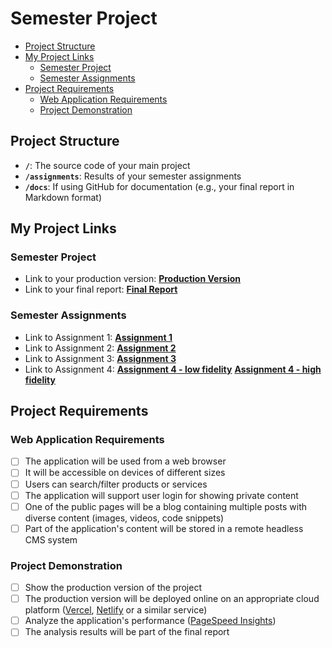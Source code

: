 # Semester Project <!-- omit in toc -->

- [Project Structure](#project-structure)
- [My Project Links](#my-project-links)
  - [Semester Project](#semester-project)
  - [Semester Assignments](#semester-assignments)
- [Project Requirements](#project-requirements)
  - [Web Application Requirements](#web-application-requirements)
  - [Project Demonstration](#project-demonstration)

## Project Structure

- **`/`**: The source code of your main project
- **`/assignments`**: Results of your semester assignments
- **`/docs`**: If using GitHub for documentation (e.g., your final report in Markdown format)

## My Project Links

### Semester Project

- Link to your production version: [**Production Version**](URL_TO_PRODUCTION_VERSION)
- Link to your final report: [**Final Report**](URL_TO_FINAL_REPORT)

### Semester Assignments

- Link to Assignment 1: [**Assignment 1**](https://github.com/MartinRamljak/Korisnicka-sucelja/blob/main/Assignments/Assignment_1_Figma_essentials.mp4)
- Link to Assignment 2: [**Assignment 2**](https://github.com/MartinRamljak/Korisnicka-sucelja/blob/main/Assignments/PROFILI%20KORISNIKA%20I%20INFORMACIJSKA%20ARHITEKTURA.pdf)
- Link to Assignment 3: [**Assignment 3**](https://korisnicka-sucelja-tpes.vercel.app)
- Link to Assignment 4:
[**Assignment 4 - low fidelity**](https://www.figma.com/proto/OHJEVA4KuW6URPLyYBpGeR/Untitled?node-id=49-304&node-type=canvas&t=ttTdnjqMSQxTK6yi-1&scaling=min-zoom&content-scaling=fixed&page-id=0%3A1)
[**Assignment 4 - high fidelity**](https://www.figma.com/proto/OHJEVA4KuW6URPLyYBpGeR/Untitled?node-id=8-124&node-type=canvas&t=pbxMrkD4YBvSbnOT-1&scaling=min-zoom&content-scaling=fixed&page-id=0%3A1)

## Project Requirements

### Web Application Requirements

- [ ] The application will be used from a web browser
- [ ] It will be accessible on devices of different sizes
- [ ] Users can search/filter products or services
- [ ] The application will support user login for showing private content
- [ ] One of the public pages will be a blog containing multiple posts with diverse content (images, videos, code snippets)
- [ ] Part of the application's content will be stored in a remote headless CMS system

### Project Demonstration

- [ ] Show the production version of the project
- [ ] The production version will be deployed online on an appropriate cloud platform ([Vercel](https://vercel.com), [Netlify](https://www.netlify.com/) or a similar service)
- [ ] Analyze the application's performance ([PageSpeed Insights](https://pagespeed.web.dev/))
- [ ] The analysis results will be part of the final report

